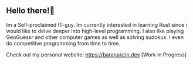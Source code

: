 ## Hello there!👋

 Im a Self-proclaimed IT-guy. Im currently interested in learning Rust since i would like to delve deeper into high-level programming.
 I also like playing GeoGuessr and other computer games as well as solving sudokus. I even do competitive programming from time to time.
 
 Check out my personal website: https://baranakcin.dev [Work in Progress]
 

<!---
baranciaga/baranciaga is a ✨ special ✨ repository because its `README.md` (this file) appears on your GitHub profile.
You can click the Preview link to take a look at your changes.
--->
